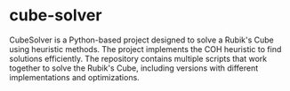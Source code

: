 # cube-solver
CubeSolver is a Python-based project designed to solve a Rubik's Cube using heuristic methods. The project implements the COH heuristic to find solutions efficiently. The repository contains multiple scripts that work together to solve the Rubik's Cube, including versions with different implementations and optimizations.

